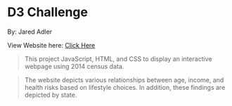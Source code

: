 # D3 Challenge

By: Jared Adler

View Website here: [Click Here](https://jared-a.github.io/D3_challenge/)

>This project JavaScript, HTML, and CSS to display an interactive webpage using 2014 census data.

>The website depicts various relationships between age, income, and health risks based on lifestyle choices. In addition, these findings are depicted by state.
